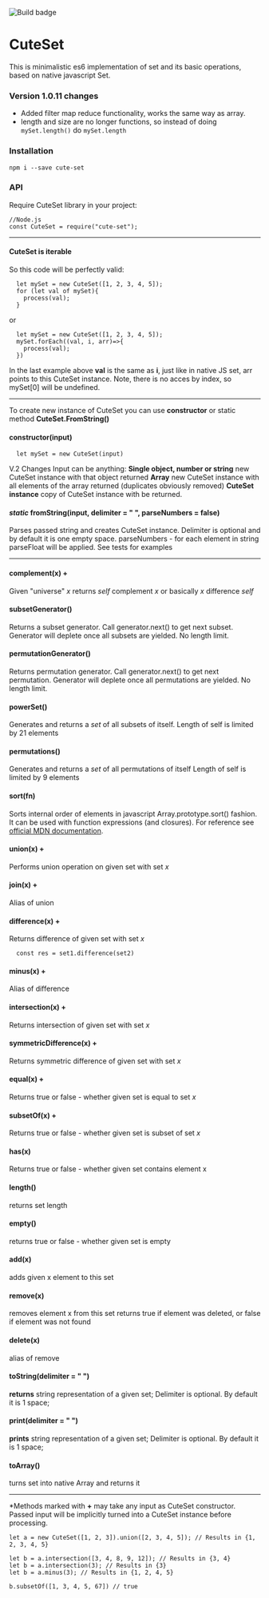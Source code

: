 ![Build badge](https://travis-ci.com/viocost/cute-set.svg?branch=master)
# CuteSet 
This is minimalistic es6 implementation of set and its basic operations, based on native javascript Set.

### Version 1.0.11 changes
- Added filter map reduce functionality, works the same way as array.
- length and size are no longer functions, so instead of doing `mySet.length()`
  do `mySet.length`

### Installation
```
npm i --save cute-set
```

### API

Require CuteSet library in your project:

```
//Node.js
const CuteSet = require("cute-set");

```
___

#### CuteSet is iterable
So this code will be perfectly valid:
```
  let mySet = new CuteSet([1, 2, 3, 4, 5]);
  for (let val of mySet){
    process(val);
  }
```
or

```
  let mySet = new CuteSet([1, 2, 3, 4, 5]);
  mySet.forEach((val, i, arr)=>{
    process(val);
  })
```

In the last example above **val** is the same as **i**, just like in native JS set, arr points to this CuteSet instance. Note, there is no acces by index, so mySet[0] will be undefined.

---


To create new instance of CuteSet you can use **constructor**  or static method **CuteSet.FromString()**
#### constructor(input)
```
  let mySet = new CuteSet(input)
```
V.2 Changes
Input can be anything:
**Single object, number or string** new CuteSet instance with that object returned
**Array** new CuteSet instance with all elements of the array returned (duplicates obviously removed)
**CuteSet instance** copy of CuteSet instance with be returned.


#### *static* fromString(input, delimiter = " ", parseNumbers = false)
Parses passed string and creates CuteSet instance.
Delimiter is optional and by default it is one empty space.
parseNumbers - for each element in string parseFloat will be applied.
See tests for examples

---
#### complement(x) +
Given "universe" *x* returns *self* complement *x*
or basically *x* difference *self*

#### subsetGenerator()
Returns a subset generator. 
Call generator.next() to get next subset.
Generator will deplete once all subsets are yielded.
No length limit.

#### permutationGenerator()
Returns permutation generator.
Call generator.next() to get next permutation.
Generator will deplete once all permutations are yielded.
No length limit.

#### powerSet()
Generates and returns a *set* of all subsets of itself.
Length of self is limited by 21 elements

#### permutations()
Generates and returns a *set* of all permutations of itself
Length of self is limited by 9 elements


#### sort(fn)
Sorts internal order of elements in javascript Array.prototype.sort() fashion. It can be used with function expressions (and closures). For reference see [official MDN documentation](https://developer.mozilla.org/en-US/docs/Web/JavaScript/Reference/Global_Objects/Array/sort).


#### union(x) +
Performs union operation on given set with set *x*

#### join(x) +
Alias of union

#### difference(x) +
Returns difference of given set with set *x*
  ```
    const res = set1.difference(set2)
  ```
#### minus(x)  +
Alias of difference

#### intersection(x)  +
Returns intersection of given set with set *x*

#### symmetricDifference(x) +
Returns symmetric difference of given set with set *x*

#### equal(x)  +
Returns true or false - whether given set is equal to set *x*

#### subsetOf(x)  +
Returns true or false - whether given set is subset of set *x*

#### has(x)   
Returns true or false - whether given set contains element x

#### length()   
returns set length

#### empty()   
returns true or false - whether given set is empty

#### add(x)   
adds given x element to this set

#### remove(x)   
removes element x from this set
returns true if element was deleted, or false if element was not found

#### delete(x)   
alias of remove

#### toString(delimiter = " ")   
**returns** string representation of a given set;
Delimiter is optional. By default it is 1 space;


#### print(delimiter = " ")   
**prints** string representation of a given set;
Delimiter is optional. By default it is 1 space;

#### toArray()   
turns set into native Array and returns it

---

*Methods marked with **+** may take any input as CuteSet constructor. 
Passed input will be implicitly turned into a CuteSet instance before processing.

```
let a = new CuteSet([1, 2, 3]).union([2, 3, 4, 5]); // Results in {1, 2, 3, 4, 5}

let b = a.intersection([3, 4, 8, 9, 12]); // Results in {3, 4}
let b = a.intersection(3); // Results in {3}
let b = a.minus(3); // Results in {1, 2, 4, 5}

b.subsetOf([1, 3, 4, 5, 67]) // true

```
